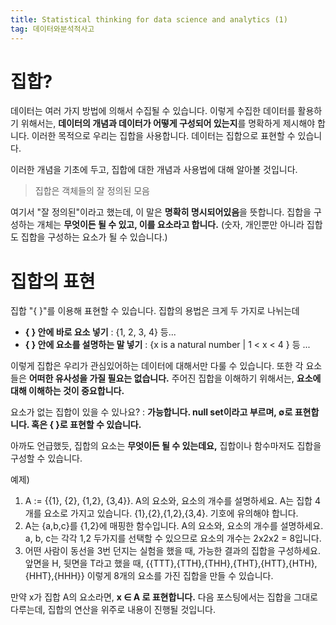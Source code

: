 ```yaml
---
title: Statistical thinking for data science and analytics (1)
tag: 데이터와분석적사고
---
```


# 집합?
데이터는 여러 가지 방법에 의해서 수집될 수 있습니다.
이렇게 수집한 데이터를 활용하기 위해서는, **데이터의 개념과 데이터가 어떻게 구성되어 있는지**를 명확하게 제시해야 합니다.
이러한 목적으로 우리는 집합을 사용합니다.
데이터는 집합으로 표현할 수 있습니다.

이러한 개념을 기초에 두고, 집합에 대한 개념과 사용법에 대해 알아볼 것입니다.

>집합은 객체들의 잘 정의된 모음
>

여기서 "잘 정의된"이라고 했는데, 이 말은 **명확히 명시되어있음**을 뜻합니다.
집합을 구성하는 개체는 **무엇이든 될 수 있고, 이를 요소라고 합니다.** (숫자, 개인뿐만 아니라  집합도 집합을 구성하는 요소가 될 수 있습니다.)

# 집합의 표현
집합 "{ }"를 이용해 표현할 수 있습니다.
집합의 용법은 크게 두 가지로 나뉘는데

* **{ } 안에 바로 요소 넣기** : {1, 2, 3, 4} 등...
* **{ } 안에 요소를 설명하는 말 넣기** : {x is a natural number | 1 < x < 4 } 등 ...

이렇게 집합은 우리가 관심있어하는 데이터에 대해서만 다룰 수 있습니다. 또한 각 요소들은 **어떠한 유사성을 가질 필요는 없습니다.**
주어진 집합을 이해하기 위해서는, **요소에 대해 이해하는 것이 중요합니다.**

요소가 없는 집합이 있을 수 있나요? : **가능합니다. null set이라고 부르며, ∅로 표현합니다. 혹은 { }로 표현할 수 있습니다.**

아까도 언급했듯, 집합의 요소는 **무엇이든 될 수 있는데요,** 집합이나 함수마저도 집합을 구성할 수 있습니다.

예제)
1. A := {{1}, {2}, {1,2}, {3,4}}. A의 요소와, 요소의 개수를 설명하세요.
A는 집합 4 개를 요소로 가지고 있습니다. {1},{2},{1,2},{3,4}.  기호에 유의해야 합니다.
2. A는 {a,b,c}를 {1,2}에 매핑한 함수입니다. A의 요소와, 요소의 개수를 설명하세요.
a, b, c는 각각 1,2 두가지를 선택할 수 있으므로 요소의 개수는 2x2x2 = 8입니다.
3. 어떤 사람이 동선을 3번 던지는 실험을 했을 때, 가능한 결과의 집합을 구성하세요.
앞면을 H, 뒷면을 T라고 했을 때, {{TTT},{TTH},{THH},{THT},{HTT},{HTH},{HHT},{HHH}} 이렇게 8개의 요소를 가진 집합을 만들 수 있습니다.

만약 x가 집합 A의 요소라면, **x ∈ A 로 표현합니다.** 다음 포스팅에서는 집합을 그대로 다루는데, 집합의 연산을 위주로 내용이 진행될 것입니다.
